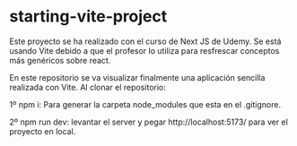 # starting-vite-project

Este proyecto se ha realizado con el curso de Next JS de Udemy. Se está usando Vite debido a que el profesor lo utiliza para resfrescar conceptos más genéricos sobre react.

En este repositorio se va visualizar finalmente una aplicación sencilla realizada con Vite. Al clonar el repositorio:

1º npm i: Para generar la carpeta node_modules que esta en el .gitignore.

2º npm run dev: levantar el server y pegar http://localhost:5173/ para ver el proyecto en local.

